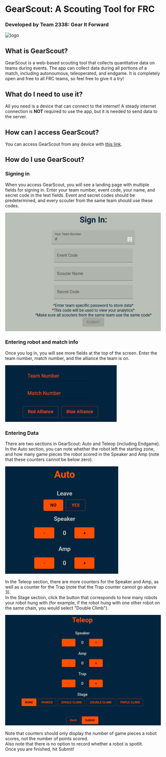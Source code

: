 # GearScout: A Scouting Tool for FRC
### Developed by Team 2338: Gear It Forward
![logo](https://avatars.githubusercontent.com/u/8992546?s=200&v=4)

## What is GearScout?
GearScout is a web-based scouting tool that collects quantitative data on teams during events. The app can collect data during all portions of a match, including autonoumous, teleoperated, and endgame. It is completely open and free to all FRC teams, so feel free to give it a try!

## What do I need to use it?
All you need is a device that can connect to the internet! A steady internet connection is **NOT** required to use the app, but it is needed to send data to the server. 

## How can I access GearScout? 
You can access GearScout from any device with [this link](https://gearitforward.com/).


## How do I use GearScout?

### Signing in
When you access GearScout, you will see a landing page with multiple fields for signing in. Enter your team number, event code, your name, and secret code in the text fields. Event and secret codes should be predetermined, and every scouter from the same team should use these codes. 

![GearScout Landing Page](src\images\GearScoutSignIn.png)

### Entering robot and match info
Once you log in, you will see more fields at the top of the screen. Enter the team number, match number, and the alliance the team is on.

![GearScout Info Section](src\images\GearScoutInfo.png)

### Entering Data
There are two sections in GearScout: Auto and Teleop (including Endgame).
<br>
In the Auto section, you can note whether the robot left the starting zone, and how many game pieces the robot scored in the Speaker and Amp (note that these counters cannot be below zero).

![GearScout Auto](src\images\GearScoutAuto.png)

In the Teleop section, there are more counters for the Speaker and Amp, as well as a counter for the Trap (note that the Trap counter cannot go above 3). 
<br>
In the Stage section, click the button that corresponds to how many robots your robot hung with (for example, if the robot hung with one other robot on the same chain, you would select "Double Climb").

![GearScout Teleop](src\images\GearScoutTeleop.png)

Note that counters should only display the number of game pieces a robot scores, not the number of points scored.
<br>
Also note that there is no option to record whether a robot is spotlit.
<br>
Once you are finished, hit Submit! 



